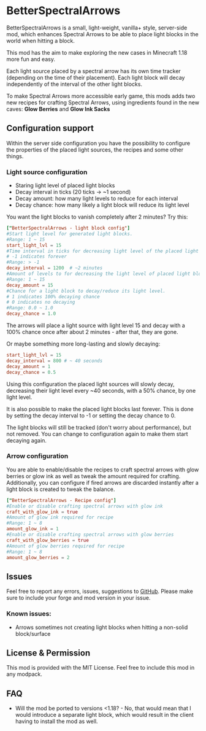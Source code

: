 # BetterSpectralArrows

BetterSpectralArrows is a small, light-weight, vanilla+ style, server-side mod, which enhances Spectral Arrows to be able to place light blocks in the world when hitting a block.

This mod has the aim to make exploring the new cases in Minecraft 1.18 more fun and easy.

Each light source placed by a spectral arrow has its own time tracker (depending on the time of their placement). 
Each light block will decay independently of the interval of the other light blocks.

To make Spectral Arrows more accessible early game, this mods adds two new recipes for crafting Spectral Arrows, using ingredients found in the new caves: **Glow Berries** and **Glow Ink Sacks**

## Configuration support 

Within the server side configuration you have the possibility to configure the properties of the placed light sources, the recipes and some other things.

### Light source configuration

 - Staring light level of placed light blocks
 - Decay interval in ticks (20 ticks -> ~1 second)
 - Decay amount: how many light levels to reduce for each interval
 - Decay chance: how many likely a light block will reduce its light level
 
You want the light blocks to vanish completely after 2 minutes?
Try this: 
```toml
["BetterSpectralArrows - light block config"]
#Start light level for generated light blocks.
#Range: 1 ~ 15
start_light_lvl = 15
#Time interval in ticks for decreasing light level of the placed light blocks.
# -1 indicates forever
#Range: > -1
decay_interval = 1200  # ~2 minutes
#Amount of levels to for decreasing the light level of placed light blocks.
#Range: 1 ~ 15
decay_amount = 15
#Chance for a light block to decay/reduce its light level.
# 1 indicates 100% decaying chance
# 0 indicates no decaying
#Range: 0.0 ~ 1.0
decay_chance = 1.0
```
The arrows will place a light source with light level 15 and decay with a 100% chance once after about 2 minutes - after that, they are gone.

Or maybe something more long-lasting and slowly decaying:
```toml
start_light_lvl = 15
decay_interval = 800 # ~ 40 seconds
decay_amount = 1
decay_chance = 0.5
```
Using this configuration the placed light sources will slowly decay, decreasing their light level every ~40 seconds, with a 50% chance, by one light level.

It is also possible to make the placed light blocks last forever. This is done by setting the decay interval to -1 or setting the decay chance to 0.

The light blocks will still be tracked (don't worry about performance), but not removed.
You can change to configuration again to make them start decaying again.

### Arrow configuration

You are able to enable/disable the recipes to craft spectral arrows with glow berries or glow ink as well as tweak the amount required for crafting. 
Additionally, you can configure if fired arrows are discarded instantly after a light block is created to tweak the balance.

```toml
["BetterSpectralArrows - Recipe config"]
#Enable or disable crafting spectral arrows with glow ink
craft_with_glow_ink = true
#Amount of glow ink required for recipe
#Range: 1 ~ 8
amount_glow_ink = 1
#Enable or disable crafting spectral arrows with glow berries
craft_with_glow_berries = true
#Amount of glow berries required for recipe
#Range: 1 ~ 8
amount_glow_berries = 2
```

## Issues

Feel free to report any errors, issues, suggestions to [GitHub](https://github.com/Z0rdak/BetterSpectralArrows/issues). Please make sure to include your forge and mod version in your issue.

### Known issues:

- Arrows sometimes not creating light blocks when hitting a non-solid block/surface

## License & Permission

This mod is provided with the MIT License. Feel free to include this mod in any modpack.

## FAQ

 - Will the mod be ported to versions <1.18? - No, that would mean that I would introduce a separate light block, which would result in the client having to install the mod as well.
